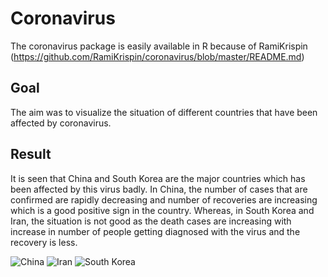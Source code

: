# Coronavirus

The coronavirus package is easily available in R because of RamiKrispin (https://github.com/RamiKrispin/coronavirus/blob/master/README.md)

## Goal
The aim was to visualize the situation of different countries that have been affected by coronavirus. 

## Result

It is seen that China and South Korea are the major countries which has been affected by this virus badly.
In China, the number of cases that are confirmed are rapidly decreasing and number of recoveries are increasing which is a good 
positive sign in the country.
Whereas, in South Korea and Iran, the situation is not good as the death cases are increasing with increase in number of people getting diagnosed with the virus and the recovery is less.

![China](https://user-images.githubusercontent.com/47153425/75932541-aa3b7880-5e45-11ea-9b44-d3baaec76ac9.png)
![Iran](https://user-images.githubusercontent.com/47153425/75932966-c68be500-5e46-11ea-839c-c894e97908b1.png)
![South Korea](https://user-images.githubusercontent.com/47153425/75932972-c986d580-5e46-11ea-9101-b99eb50de4c3.png)
